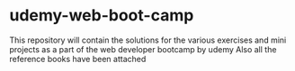 # udemy-web-boot-camp

This repository will contain the solutions for the various exercises and mini projects as a part of the web developer bootcamp by udemy
Also all the reference books have been attached
